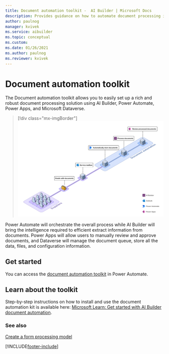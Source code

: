 ```yaml
---
title: Document automation toolkit -  AI Builder | Microsoft Docs
description: Provides guidance on how to automate document processing in AI Builder.
author: paulnog
manager: kvivek
ms.service: aibuilder
ms.topic: conceptual
ms.custom: 
ms.date: 01/26/2021
ms.author: paulnog
ms.reviewer: kvivek
---
```


# Document automation toolkit

The Document automation toolkit allows you to easily set up a rich and robust document processing solution using AI Builder, Power Automate, Power Apps, and Microsoft Dataverse.

> [!div class="mx-imgBorder"]
> ![process diagram](media/doc-automation.png "Diagram showing the stages of document automation")


Power Automate will orchestrate the overall process while AI Builder will bring the intelligence required to efficient extract information from documents. Power Apps will allow users to manually review and approve documents, and Dataverse will manage the document queue, store all the data, files, and configuration information.

## Get started

You can access the [document automation toolkit](https://flow.microsoft.com/manage/aibuilder/documentautomation) in Power Automate. 

## Learn about the toolkit

Step-by-step instructions on how to install and use the document automation kit is available here: [Microsoft Learn: Get started with AI Builder document automation](https://docs.microsoft.com/learn/modules/get-started-ai-builder-document-automation/).

### See also

[Create a form processing model](create-form-processing-model.md)


[!INCLUDE[footer-include](includes/footer-banner.md)]
